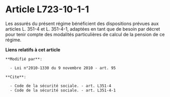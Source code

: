 # Article L723-10-1-1

Les assurés du présent régime bénéficient des dispositions prévues aux articles L. 351-4 et L. 351-4-1, adaptées en tant que
de besoin par décret pour tenir compte des modalités particulières de calcul de la pension de ce régime.

**Liens relatifs à cet article**

	**Modifié par**:

	  - Loi n°2010-1330 du 9 novembre 2010 - art. 95

	**Cite**:

	  - Code de la sécurité sociale. - art. L351-4
	  - Code de la sécurité sociale. - art. L351-4-1
